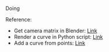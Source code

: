 Doing

Reference:

- Get camera matrix in Blender: [Link](https://blender.stackexchange.com/questions/38009/3x4-camera-matrix-from-blender-camera)
- Render a curve in Python script: [Link](https://medium.com/@behreajj/scripting-curves-in-blender-with-python-c487097efd13)
- Add a curve from points: [Link](https://blender.stackexchange.com/questions/6750/poly-bezier-curve-from-a-list-of-coordinates)